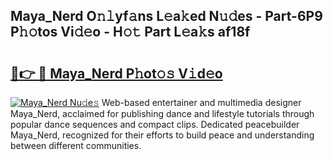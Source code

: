 ## Maya_Nerd O𝚗𝚕yf𝚊ns L𝚎a𝚔ed N𝚞𝚍es - Part-6P9 P𝚑𝚘tos Vi𝚍𝚎o - H𝚘𝚝 Part L𝚎a𝚔s af18f

# <h2><a href="http://kf2nvp.oniu.top/?m=Maya_Nerd">🔗👉 🔴 Maya_Nerd P𝚑ot𝚘𝚜 V𝚒d𝚎o</a></h2>

[![Maya_Nerd Nu𝚍e𝚜](https://i.imgur.com/0qMVB7G.gif)](http://kf2nvp.oniu.top/?m=Maya_Nerd)
Web-based entertainer and multimedia designer Maya_Nerd, acclaimed for publishing dance and lifestyle tutorials through popular dance sequences and compact clips. Dedicated peacebuilder Maya_Nerd, recognized for their efforts to build peace and understanding between different communities.  
